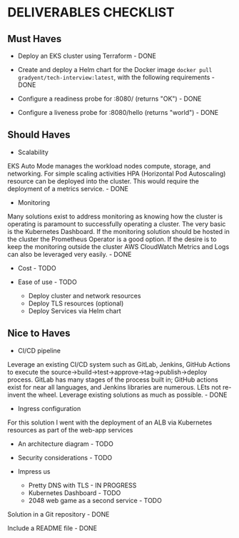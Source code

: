 # DELIVERABLES CHECKLIST

## Must Haves

- Deploy an EKS cluster using Terraform - DONE

- Create and deploy a Helm chart for the Docker image `docker pull gradyent/tech-interview:latest`, with the following requirements - DONE

- Configure a readiness probe for :8080/ (returns "OK") - DONE

- Configure a liveness probe for :8080/hello (returns "world") - DONE

## Should Haves

- Scalability

EKS Auto Mode manages the workload nodes compute, storage, and networking. For simple scaling activities  HPA (Horizontal Pod Autoscaling) resource can be deployed into the cluster. This would require the deployment of a metrics service. - DONE

- Monitoring

Many solutions exist to address monitoring as knowing how the cluster is operating is paramount to successfully operating a cluster. The very basic is the Kubernetes Dashboard. If the monitoring solution should be hosted in the cluster the Prometheus Operator is a good option. If the desire is to keep the monitoring outside the cluster AWS CloudWatch Metrics and Logs can also be leveraged very easily. - DONE

- Cost - TODO

- Ease of use - TODO

  - Deploy cluster and network resources
  - Deploy TLS resources (optional)
  - Deploy Services via Helm chart

## Nice to Haves

- CI/CD pipeline

Leverage an existing CI/CD system such as GitLab, Jenkins, GitHub Actions to execute the source->build->test->approve->tag->publish->deploy process. GitLab has many stages of the process built in; GitHub actions exist for near all languages, and Jenkins libraries are numerous. LEts not re-invent the wheel. Leverage existing solutions as much as possible. - DONE

- Ingress configuration

For this solution I went with the deployment of an ALB via Kubernetes resources as part of the web-app services

- An architecture diagram - TODO

- Security considerations - TODO

- Impress us

  - Pretty DNS with TLS - IN PROGRESS
  - Kubernetes Dashboard - TODO
  - 2048 web game as a second service - TODO

Solution in a Git repository - DONE

Include a README file - DONE
